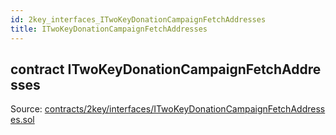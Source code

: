 ```yaml
---
id: 2key_interfaces_ITwoKeyDonationCampaignFetchAddresses
title: ITwoKeyDonationCampaignFetchAddresses
---
```


<div class="contract-doc"><div class="contract"><h2 class="contract-header"><span class="contract-kind">contract</span> ITwoKeyDonationCampaignFetchAddresses</h2><div class="source">Source: <a href="https://github.com/2keynet/web3-alpha/blob/v0.0.3/contracts/2key/interfaces/ITwoKeyDonationCampaignFetchAddresses.sol" target="_blank">contracts/2key/interfaces/ITwoKeyDonationCampaignFetchAddresses.sol</a></div></div></div>

